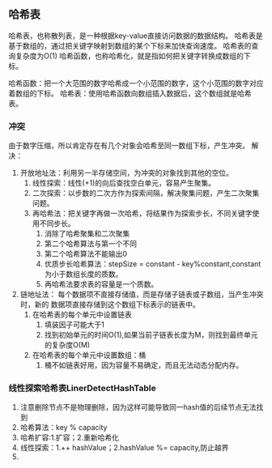 ## 哈希表
哈希表，也称散列表，是一种根据key-value直接访问数据的数据结构。
哈希表是基于数组的，通过把关键字映射到数组的某个下标来加快查询速度。
哈希表的查询复杂度为O(1)
哈希函数，也称哈希化，就是指如何把关键字转换成数组的下标。

哈希函数：把一个大范围的数字哈希成一个小范围的数字，这个小范围的数字对应着数组的下标。
哈希表：使用哈希函数向数组插入数据后，这个数组就是哈希表。

### 冲突
由于数字压缩，所以肯定存在有几个对象会哈希至同一数组下标，产生冲突。
解决：

1. 开放地址法：利用另一半存储空间，为冲突的对象找到其他的空位。
    1. 线性探索：线性(+1)的向后查找空白单元，容易产生聚集。
    2. 二次探索：以步数的二次方作为探索间隔，解决聚集问题，产生二次聚集问题。
    3. 再哈希法：把关键字再做一次哈希，将结果作为探索步长，不同关键字使用不同步长。
        1. 消除了哈希聚集和二次聚集
        2. 第二个哈希算法与第一个不同
        3. 第二个哈希算法不能输出0
        4. 优质步长哈希算法：stepSize = constant - key%constant,constant为小于数组长度的质数。
        5. 再哈希法要求表的容量是一个质数。
2. 链地址法： 每个数据项不直接存储值，而是存储子链表或子数组，当产生冲突时，新的
   数据项直接存储到这个数组下标表示的链表中。
    1. 在哈希表的每个单元中设置链表
        1. 填装因子可能大于1
        2. 找到初始单元的时间O(1),如果当前子链表长度为M，则找到最终单元的复杂度O(M)
    2. 在哈希表的每个单元中设置数组：桶
        1. 桶不如链表好用，因为容量不易确定，而且无法动态分配内存。

### 线性探索哈希表LinerDetectHashTable
1. 注意删除节点不是物理删除，因为这样可能导致同一hash值的后续节点无法找到
2. 哈希算法：key % capacity
3. 哈希扩容:1.扩容；2.重新哈希化
4. 线性探索：1.++ hashValue；2.hashValue %= capacity,防止越界
5.
